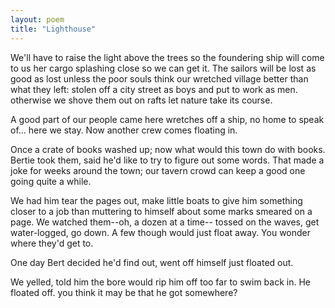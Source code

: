 ```yaml
---
layout: poem
title: "Lighthouse"
---
```


We'll have to raise the light above the trees
so the foundering ship will come to us
her cargo splashing close
so we can get it.
The sailors will be lost
as good as lost unless the poor souls think
our wretched village better than what they left:
stolen off a city street as boys
and put to work as men.
otherwise we shove them out on rafts
let nature take its course.

A good part of our people
came here wretches off a ship,
no home to speak of... here we stay.
Now another crew comes floating in.

Once a crate of books washed up;
now what would this town do with books.
Bertie took them, said he'd like to try
to figure out some words.
That made a joke for weeks around the town;
our tavern crowd can keep a good one going
quite a while.

We had him tear the pages out, make little boats
to give him something closer to a job
than muttering to himself
about some marks smeared on a page.
We watched them--oh, a dozen at a time--
tossed on the waves, get water-logged, go down.
A few though would just float away.
You wonder where they'd get to.

One day Bert decided he'd find out,
went off himself just floated out.

We yelled,  told him the bore
would rip him off too far
to swim back in.  He floated off.
you think it may be that he got somewhere?
